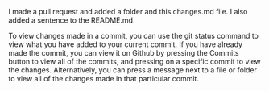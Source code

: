 I made a pull request and added a folder and this changes.md file. I also added a sentence to the README.md.

To view changes made in a commit, you can use the git status command to view what you have added to your current commit. If you have already made the commit, you can view it on Github by pressing the Commits button to view all of the commits, and pressing on a specific commit to view the changes. Alternatively, you can press a message next to a file or folder to view all of the changes made in that particular commit.